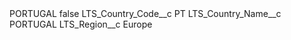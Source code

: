 <?xml version="1.0" encoding="UTF-8"?>
<CustomMetadata xmlns="http://soap.sforce.com/2006/04/metadata" xmlns:xsi="http://www.w3.org/2001/XMLSchema-instance" xmlns:xsd="http://www.w3.org/2001/XMLSchema">
    <label>PORTUGAL</label>
    <protected>false</protected>
    <values>
        <field>LTS_Country_Code__c</field>
        <value xsi:type="xsd:string">PT</value>
    </values>
    <values>
        <field>LTS_Country_Name__c</field>
        <value xsi:type="xsd:string">PORTUGAL</value>
    </values>
    <values>
        <field>LTS_Region__c</field>
        <value xsi:type="xsd:string">Europe</value>
    </values>
</CustomMetadata>
